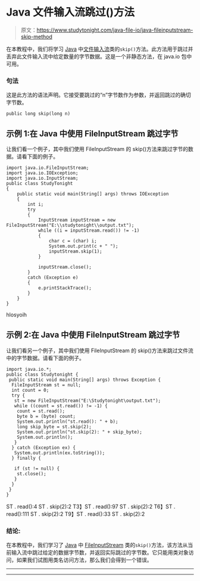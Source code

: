 # Java 文件输入流跳过()方法

> 原文：<https://www.studytonight.com/java-file-io/java-fileinputstream-skip-method>

在本教程中，我们将学习 [Java](https://www.studytonight.com/java/) 中[文件输入流](https://www.studytonight.com/java-file-io/java-fileinputstream-class)类的`skip()`方法。此方法用于跳过并丢弃此文件输入流中给定数量的字节数据。这是一个非静态方法，在 java.io 包中可用。

### 句法

这是此方法的语法声明。它接受要跳过的“n”字节数作为参数，并返回跳过的确切字节数。

```
public long skip(long n)
```

## 示例 1:在 Java 中使用 FileInputStream 跳过字节

让我们看一个例子，其中我们使用 FileInputStream 的 skip()方法来跳过字节的数据。请看下面的例子。

```
import java.io.FileInputStream;
import java.io.IOException;
import java.io.InputStream;
public class StudyTonight 
{
	public static void main(String[] args) throws IOException 
	{ 
		int i;
		try 
		{
			InputStream inputStream = new FileInputStream("E:\\studytonight\\output.txt");
			while ((i = inputStream.read()) != -1)
			{
				char c = (char) i;
				System.out.print(c + " ");
				inputStream.skip(1);
			}

			inputStream.close();
		} 
		catch (Exception e)
		{
			e.printStackTrace();
		}
	}  
}
```

hlosyoih

## 示例 2:在 Java 中使用 FileInputStream 跳过字节

让我们看另一个例子，其中我们使用 FileInputStream 的 skip()方法来跳过文件流中的字节数据。请看下面的例子。

```
import java.io.*;
public class Studytonight {
 public static void main(String[] args) throws Exception {
  FileInputStream st = null;
  int count = 0;
  try {
   st = new FileInputStream("E:\Studytonight\output.txt");
   while ((count = st.read()) != -1) {   
    count = st.read();    
    byte b = (byte) count;    
    System.out.println("st.read(): " + b);
    long skip_byte = st.skip(2);
    System.out.println("st.skip(2): " + skip_byte);
    System.out.println();
   }
  } catch (Exception ex) {
   System.out.println(ex.toString());
  } finally {

   if (st != null) {
    st.close();
   }
  }
 }
}
```

ST . read():4
ST . skip(2):2
T3】ST . read():97
ST . skip(2):2
T6】ST . read():111
ST . skip(2):2
T9】ST . read():33
ST . skip(2):2

### 结论:

在本教程中，我们学习了 [Java](https://www.studytonight.com/java/) 中 [FileInputStream](https://www.studytonight.com/java-file-io/java-fileinputstream-class) 类的`skip()`方法，该方法从当前输入流中跳过给定的数据字节数，并返回实际跳过的字节数。它只能用类对象访问，如果我们试图用类名访问方法，那么我们会得到一个错误。

* * *

* * *